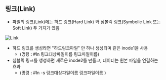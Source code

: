 ## 링크(Link)

+ 파일의 링크(Link)에는 하드 링크(Hard Link) 와 심볼릭 링크(Symbolic Link 또는 Soft Link) 두 가지가 있음

![Link](https://blog.kakaocdn.net/dn/btDb1B/btqDFpHttQU/cMTWYDernvubyOVWs983PK/img.png)
+ 하드 링크를 생성라면 "하드링크파일" 만 하나 생성되며 같은 inode1을 사용
  + (명령 : #In 링크대상파일이름 링크파일이름)
+ 심볼릭 링크를 생성하면 새로운 inode2를 만들고, 데이터는 원본 파일을 연결하는 효과 
  + (명령 : #In -s 링크대상파일이름 링크파일이름 )

